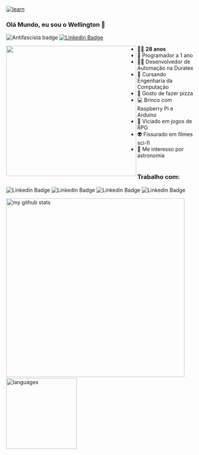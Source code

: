 [![learn](https://user-images.githubusercontent.com/64553168/100144457-92919d80-2e75-11eb-8e1f-cd6b4d878462.jpg)](https://docs.microsoft.com/pt-br/users/w-fonseca/)
### Olá Mundo, eu sou o Wellington 👋

![Antifascista badge](https://img.shields.io/badge/dev-antifascista-red)
[![Linkedin Badge](https://img.shields.io/badge/-Linkedin-blue?logo=Linkedin&logoColor=white&link=https://www.linkedin.com/in/wellington-juvenal-ferreira-fonseca-a4b01a67/)](https://www.linkedin.com/in/wellington-juvenal-ferreira-fonseca-a4b01a67/)

<img src="https://user-images.githubusercontent.com/64553168/101780128-e25aa080-3ad4-11eb-9e42-94745e935bcb.gif" align="left" width="350">
  
* 👨‍🦲 **28 anos**
* 👶 Programador a 1 ano
* 👨‍💻 Desenvolvedor de Automação na Duratex
* 🤖 Cursando Engenharia da Computação
* 🍕 Gosto de fazer pizza
* 💻 Brinco com Raspberry Pi e Arduino
* 🎲 Viciado em jogos de RPG
* 👽 Fissurado em filmes sci-fi
* 🌌 Me interesso por astronomia
#

### Trabalho com:

![Linkedin Badge](https://img.shields.io/badge/python%20-%2314354C.svg?&logo=python&logoColor=white)
![Linkedin Badge](https://img.shields.io/badge/-BluePrism-blue)
![Linkedin Badge](https://img.shields.io/badge/sap-0FAAFF?logo=sap&logoColor=white)
![Linkedin Badge](https://img.shields.io/badge/-VBA-brightgreen)

<img src="https://github-readme-stats.vercel.app/api?username=W-Fonseca&show_icons=true&theme=great-gatsby" alt="my github stats" width="480"/>&nbsp;<img src="https://github-readme-stats.vercel.app/api/top-langs/?username=W-Fonseca&theme=great-gatsby" alt="languages" height="190">


